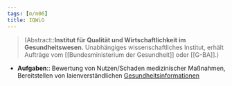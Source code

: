 ```yaml
---
tags: [m/m06]
title: IQWiG
---
```

> (Abstract::**Institut für Qualität und Wirtschaftlichkeit im Gesundheitswesen.** Unabhängiges wissenschaftliches Institut, erhält Aufträge vom [[Bundesministerium der Gesundheit]] oder [[G-BA]].)
- **Aufgaben**:: Bewertung von Nutzen/Schaden medizinischer Maßnahmen, Bereitstellen von laienverständlichen [Gesundheitsinformationen](https://www.gesundheitsinformation.de/)